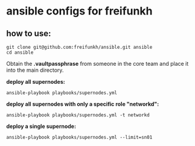 # ansible configs for freifunkh

## how to use:

``` shell
git clone git@github.com:freifunkh/ansible.git ansible
cd ansible
```

Obtain the **.vaultpassphrase** from someone in the core team and place it into the main directory.

**deploy all supernodes:**
``` shell
ansible-playbook playbooks/supernodes.yml
```

**deploy all supernodes with only a specific role "networkd":**
``` shell
ansible-playbook playbooks/supernodes.yml -t networkd
```

**deploy a single supernode:**

``` shell
ansible-playbook playbooks/supernodes.yml --limit=sn01
```
